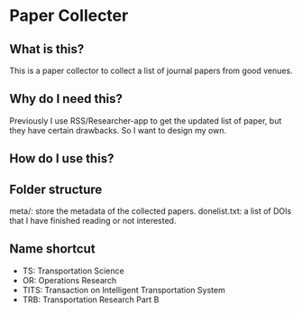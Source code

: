 # Paper Collecter

## What is this?
This is a paper collector to collect a list of journal papers from good venues.

## Why do I need this?
Previously I use RSS/Researcher-app to get the updated list of paper, but they have certain drawbacks. So I want to design my own.

## How do I use this?

## Folder structure
meta/: store the metadata of the collected papers.
donelist.txt: a list of DOIs that I have finished reading or not interested.

## Name shortcut
- TS: Transportation Science
- OR: Operations Research
- TITS: Transaction on Intelligent Transportation System
- TRB: Transportation Research Part B